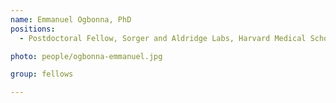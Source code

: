```yaml
---
name: Emmanuel Ogbonna, PhD
positions:
  - Postdoctoral Fellow, Sorger and Aldridge Labs, Harvard Medical School

photo: people/ogbonna-emmanuel.jpg

group: fellows

---
```


